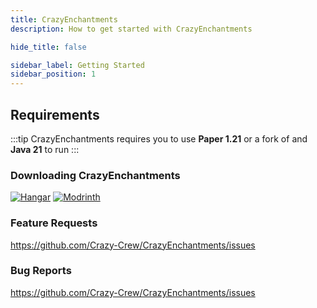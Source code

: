 ```yaml
---
title: CrazyEnchantments
description: How to get started with CrazyEnchantments

hide_title: false

sidebar_label: Getting Started
sidebar_position: 1
---
```

## Requirements
:::tip
CrazyEnchantments requires you to use **Paper 1.21** or a fork of and **Java 21** to run
:::

### Downloading CrazyEnchantments
[![Hangar](https://raw.githubusercontent.com/intergrav/devins-badges/v3/assets/cozy-minimal/available/hangar_64h.png)](https://hangar.papermc.io/CrazyCrew/CrazyEnchantments)
[![Modrinth](https://raw.githubusercontent.com/intergrav/devins-badges/v3/assets/cozy-minimal/available/modrinth_64h.png)](https://modrinth.com/plugin/crazyenchantments)

### Feature Requests
https://github.com/Crazy-Crew/CrazyEnchantments/issues

### Bug Reports
https://github.com/Crazy-Crew/CrazyEnchantments/issues